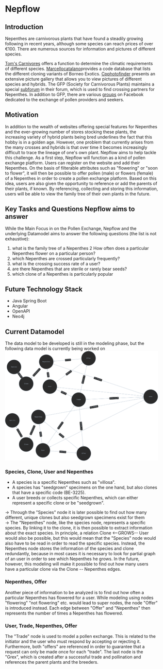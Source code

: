 # Nepflow

## Introduction
Nepenthes are carnivorous plants that have found a steadily growing following in recent years, although some species can reach prices of over €100. There are numerous sources for information and pictures of different species.

[Tom's Carnivores](https://tomscarnivores.com/resources/nepenthes-interactive-guide/) offers a function to determine the climatic requirements of different species. [Marcellocatalano](https://www.marcellocatalano.com/aaa.htm)provides a code database that lists the different cloning variants of Borneo Exotics. [Cpphotofinder](https://cpphotofinder.com/Nepenthes.html)
presents an extensive picture gallery that allows you to view pictures of different species and hybrids.
The GFP (Society for Carnivorous Plants) maintains a special [subforum](https://forum.carnivoren.org/forums/forum/132-pollen/)
in their forum, which is used to find crossing partners for Nepenthes. In addition to GFP, there are various [groups](https://www.facebook.com/groups/1615538418599583?_rdr) on Facebook dedicated to the exchange of pollen providers and seekers.

## Motivation
In addition to the wealth of websites offering special features for Nepenthes and the ever-growing number of stores stocking these plants, the increasing variety of hybrid plants being bred underlines the fact that this hobby is in a golden age. However, one problem that currently arises from the many crosses and hybrids is that over time it becomes increasingly difficult to trace the lineage of one's own plant. Nepflow aims to help tackle this challenge. As a first step, Nepflow will function as a kind of pollen exchange platform. Users can register on the website and add their Nepenthes. On the basis of filterable attributes such as "flowering" or "soon to flower", it will then be possible to offer pollen (male) or flowers (female) of a Nepenthes in order to create a pollen exchange platform. Based on this idea, users are also given the opportunity to reference or add the parents of their plants, if known. By referencing, collecting and storing this information, users will be able to view the family tree of their own plants in the future.

## Key Tasks and Questions Nepflow aims to answer
While the Main Focus in on the Pollen Exchange, Nepflow and the underlying Datamodel aims to answer the following questions (the list is not exhaustive):
1. what is the family tree of a Nepenthes
2  How often does a particular Nepenthes flower on a particular person?
3. which Nepenthes are crossed particularly frequently?
4. what is the crossing success rate of a user?
5. are there Nepenthes that are sterile or rarely bear seeds?
6. which clone of a Nepenthes is particularly popular

## Future Technology Stack
- Java Spring Boot
- Angular 
- OpenAPI
- Neo4j 

## Current Datamodel
The data model to be developed is still in the modeling phase, but the following data model is currently being worked on
![First Draft](https://github.com/Lavicola/Nepflow/blob/master/DataModel.png)

### Species, Clone, User and Nepenthes
- A species is a specific Nepenthes such as "villosa".
- A species has "seedgrown" specimens on the one hand, but also clones that have a specific code (BE-3225).
- A user breeds or collects specific Nepenthes, which can either represent a specific clone or be "seedgrown".

&rarr; Through the "Species" node it is later possible to find out how many different, unique clones but also seedgrown specimens exist for them<br>
&rarr; The "Nepenthes" node, like the species node, represents a specific species. By linking it to the clone, it is then possible to extract information about the exact species. In principle, a relation Clone <--GROWS-- User would also be possible, but this would mean that the "Species" node would also have to be read in order to read the specific species. Instead, the Nepenthes node stores the information of the species and clone redundantly, because in most cases it is necessary to look for partial graph of an user in order to see which Nepenthes he grows. In the future, however, this modeling will make it possible to find out how many users have a particular clone via the Clone -- Nepenthes edges.

### Nepenthes, Offer
Another piece of information to be analyzed is to find out how often a particular Nepenthes has flowered for a user. While modeling using nodes "flowering" "not flowering" etc. would lead to super nodes, the node "Offer" is introduced instead. Each edge between "Offer" and "Nepenthes" then represents the number of times a Nepenthes has flowered.


### User, Trade, Nepenthes, Offer
The "Trade" node is used to model a pollen exchange. This is related to the initiator and the user who must respond by accepting or rejecting it. Furthermore, both "offers" are referenced in order to guarantee that a request can only be made once for each "trade". The last node is the "Grex", which is created after a successful trade and pollination and references the parent plants and the breeders.




